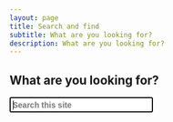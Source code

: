 ```yaml
---
layout: page
title: Search and find
subtitle: What are you looking for?
description: What are you looking for?
---
```

<div style="min-height: 100vh;">
  <h2>What are you looking for?</h2>

  <div id="search-demo-container">
    <input type="search" id="search-input" placeholder="Search this site" style='font-size: 1em; padding: 0.25em; font-weight: 700;' size="25" autofocus>
    <ul id="results-container"></ul>
  </div>
</div>

<script src="https://unpkg.com/simple-jekyll-search@latest/dest/simple-jekyll-search.min.js" type="text/javascript"></script>

<script type="text/javascript">
  SimpleJekyllSearch({
    searchInput: document.getElementById('search-input'),
    resultsContainer: document.getElementById('results-container'),
    json: '/search.json',
    searchResultTemplate: '<li style="margin-bottom: 1.25em;"><a href="{url}"><span style="font-weight: normal; font-style: italic;">{url}</span><br /><span style="font-weight: bold; font-style: normal; font-size: 125%">{title}</span><br /><span style="font-weight: normal; font-style normal;">{content}</span></a></li>',
    noResultsText: 'No results found',
    fuzzy: false
  })
</script>

